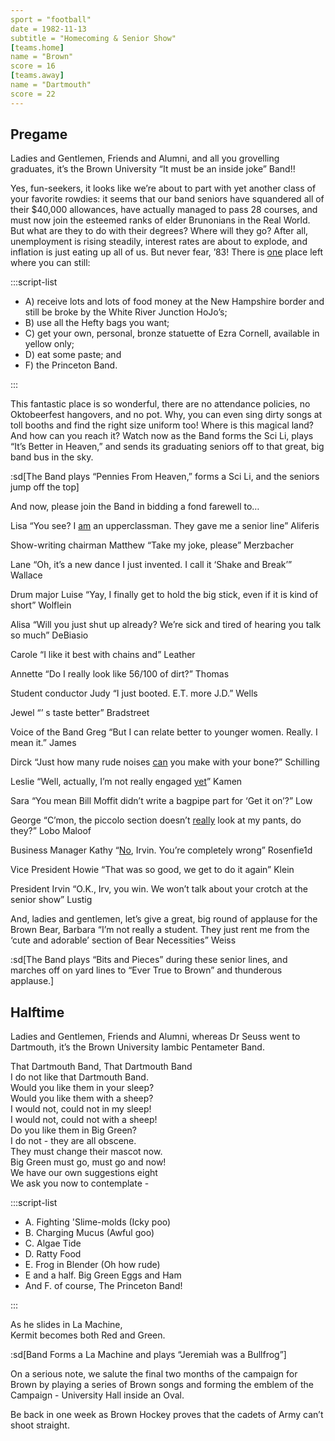 ```yaml
---
sport = "football"
date = 1982-11-13
subtitle = "Homecoming & Senior Show"
[teams.home]
name = "Brown"
score = 16
[teams.away]
name = "Dartmouth"
score = 22
---
```


## Pregame

Ladies and Gentlemen, Friends and Alumni, and all you grovelling graduates, it’s the Brown University “It must be an inside joke” Band!!

Yes, fun-seekers, it looks like we’re about to part with yet another class of your favorite rowdies: it seems that our band seniors have squandered all of their $40,000 allowances, have actually managed to pass 28 courses, and must now join the esteemed ranks of elder Brunonians in the Real World. But what are they to do with their degrees? Where will they go? After all, unemployment is rising steadily, interest rates are about to explode, and inflation is just eating up all of us. But never fear, ’83! There is <u>one</u> place left where you can still:

:::script-list

- A) receive lots and lots of food money at the New Hampshire border and still be broke by the White River Junction HoJo’s;
- B) use all the Hefty bags you want;
- C) get your own, personal, bronze statuette of Ezra Cornell, available in yellow only;
- D) eat some paste; and
- F) the Princeton Band.

:::

This fantastic place is so wonderful, there are no attendance policies, no Oktobeerfest hangovers, and no pot. Why, you can even sing dirty songs at toll booths and find the right size uniform too! Where is this magical land? And how can you reach it? Watch now as the Band forms the Sci Li, plays “It’s Better in Heaven,” and sends its graduating seniors off to that great, big band bus in the sky.

:sd[The Band plays “Pennies From Heaven,” forms a Sci Li, and the seniors jump off the top]

And now, please join the Band in bidding a fond farewell to…

Lisa “You see? I <u>am</u> an upperclassman. They gave me a senior line” Aliferis

Show-writing chairman Matthew “Take my joke, please” Merzbacher

Lane “Oh, it’s a new dance I just invented. I call it ‘Shake and Break’” Wallace

Drum major Luise “Yay, I finally get to hold the big stick, even if it is kind of short” Wolflein

Alisa “Will you just shut up already? We’re sick and tired of hearing you talk so much” DeBiasio

Carole “I like it best with chains and” Leather

Annette “Do I really look like 56/100 of dirt?” Thomas

Student conductor Judy “I just booted. E.T. more J.D.” Wells

Jewel “’ s taste better” Bradstreet

Voice of the Band Greg “But I can relate better to younger women. Really. I mean it.” James

Dirck “Just how many rude noises <u>can</u> you make with your bone?” Schilling

Leslie “Well, actually, I’m not really engaged <u>yet</u>” Kamen

Sara “You mean Bill Moffit didn’t write a bagpipe part for ‘Get it on’?” Low

George “C’mon, the piccolo section doesn’t <u>really</u> look at my pants, do they?” Lobo Maloof

Business Manager Kathy “<u>No</u>, Irvin. You’re completely wrong” Rosenfie1d

Vice President Howie “That was so good, we get to do it again” Klein

President Irvin “O.K., Irv, you win. We won’t talk about your crotch at the senior show” Lustig

And, ladies and gentlemen, let’s give a great, big round of applause for the Brown Bear, Barbara “I’m not really a student. They just rent me from the ‘cute and adorable’ section of Bear Necessities” Weiss

:sd[The Band plays “Bits and Pieces” during these senior lines, and marches off on yard lines to “Ever True to Brown” and thunderous applause.]

## Halftime

Ladies and Gentlemen, Friends and Alumni, whereas Dr Seuss went to Dartmouth, it’s the Brown University Iambic Pentameter Band.

That Dartmouth Band, That Dartmouth Band\
I do not like that Dartmouth Band.\
Would you like them in your sleep?\
Would you like them with a sheep?\
I would not, could not in my sleep!\
I would not, could not with a sheep!\
Do you like them in Big Green?\
I do not - they are all obscene.\
They must change their mascot now.\
Big Green must go, must go and now!\
We have our own suggestions eight\
We ask you now to contemplate -

:::script-list

- A. Fighting 'Slime-molds (Icky poo)
- B. Charging Mucus (Awful goo)
- C. Algae Tide
- D. Ratty Food
- E. Frog in Blender (Oh how rude)
- E and a half. Big Green Eggs and Ham
- And F. of course, The Princeton Band!

:::

As he slides in La Machine,\
Kermit becomes both Red and Green.

:sd[Band Forms a La Machine and plays “Jeremiah was a Bullfrog”]

On a serious note, we salute the final two months of the campaign for Brown by playing a series of Brown songs and forming the emblem of the Campaign - University Hall inside an Oval.

Be back in one week as Brown Hockey proves that the cadets of Army can’t shoot straight.
